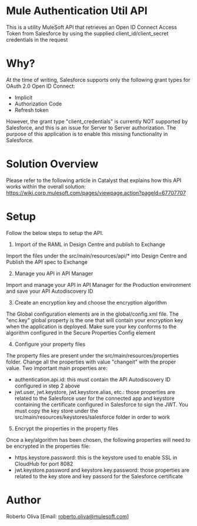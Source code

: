 # Mule Authentication Util API

This is a utility MuleSoft API that retrieves an Open ID Connect Access Token from Salesforce by using the supplied client_id/client_secret credentials in the request

# Why?

At the time of writing, Salesforce supports only the following grant types for OAuth 2.0 Open ID Connect:

- Implicit
- Authorization Code
- Refresh token

However, the grant type "client_credentials" is currently NOT supported by Salesforce, and this is an issue for Server to Server authorization. The purpose of this application is to enable this missing functionality in Salesforce.

# Solution Overview

Please refer to the following article in Catalyst that explains how this API works within the overall solution: https://wiki.corp.mulesoft.com/pages/viewpage.action?pageId=67707707

# Setup

Follow the below steps to setup the API.

1. Import of the RAML in Design Centre and publish to Exchange

Import the files under the src/main/resources/api/* into Design Centre and Publish the API spec to Exchange

2. Manage you API in API Manager

Import and manage your API in API Manager for the Production environment and save your API Autodiscovery ID

3. Create an encryption key and choose the encryption algorithm

The Global configuration elements are in the global/config.xml file. The "enc.key" global property is the one that will contain your encryption key when the application is deployed. Make sure your key conforms to the algorithm configured in the Secure Properties Config element

4. Configure your property files

The property files are present under the src/main/resources/properties folder. Change all the properties with value "changeit" with the proper value. Two important main properties are:

  * authentication.api.id: this must contain the API Autodiscovery ID configured in step 2 above
  * jwt.user, jwt.keystore, jwt.keystore.alias, etc.: those properties are related to the Salesforce user for the connected app and keystore containing the certificate configured in Salesforce to sign the JWT. You must copy the key store under the src/main/resources/keystores/salesforce folder in order to work

5. Encrypt the properties in the property files

Once a key/algorithm has been chosen, the following properties will need to be encrypted in the properties file:

  * https.keystore.password: this is the keystore used to enable SSL in CloudHub for port 8082 
  * jwt.keystore.password and keystore.key.password: those properties are related to the key store and key passord for the Salesforce certificate


# Author
Roberto Oliva [Email: roberto.oliva@mulesoft.com]
